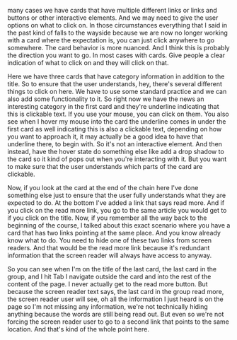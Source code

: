 many cases we have cards that have multiple different links or links and buttons or other interactive elements. And we may need to give the user options on what to click on. In those circumstances everything that I said in the past kind of falls to the wayside because we are now no longer working with a card where the expectation is, you can just click anywhere to go somewhere. The card behavior is more nuanced. And I think this is probably the direction you want to go. In most cases with cards. Give people a clear indication of what to click on and they will click on that.

Here we have three cards that have category information in addition to the title. So to ensure that the user understands, hey, there's several different things to click on here. We have to use some standard practice and we can also add some functionality to it. So right now we have the news an interesting category in the first card and they're underline indicating that this is clickable text. If you use your mouse, you can click on them. You also see when I hover my mouse into the card the underline comes in under the first card as well indicating this is also a clickable text, depending on how you want to approach it, it may actually be a good idea to have that underline there, to begin with. So it's not an interactive element. And then instead, have the hover state do something else like add a drop shadow to the card so it kind of pops out when you're interacting with it. But you want to make sure that the user understands which parts of the card are clickable. 

Now, if you look at the card at the end of the chain here I've done something else just to ensure that the user fully understands what they are expected to do. At the bottom I've added a link that says read more. And if you click on the read more link, you go to the same article you would get to if you click on the title. Now, if you remember all the way back to the beginning of the course, I talked about this exact scenario where you have a card that has two links pointing at the same place. And you know already know what to do. You need to hide one of these two links from screen readers. And that would be the read more link because it's redundant information that the screen reader will always have access to anyway.

So you can see when I'm on the title of the last card, the last card in the group, and I hit Tab I navigate outside the card and into the rest of the content of the page. I never actually get to the read more button. But because the screen reader text says, the last card in the group read more, the screen reader user will see, oh all the information I just heard is on the page so I'm not missing any information, we're not technically hiding anything because the words are still being read out. But even so we're not forcing the screen reader user to go to a second link that points to the same location. And that's kind of the whole point here. 